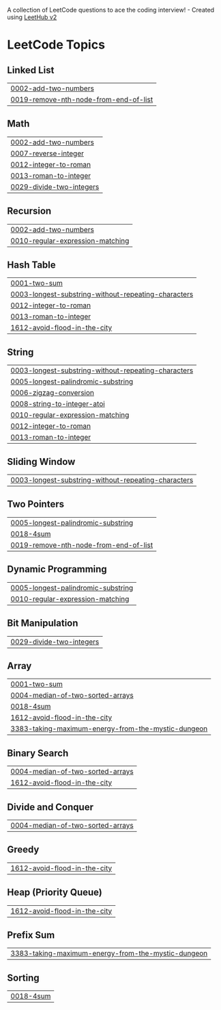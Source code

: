 A collection of LeetCode questions to ace the coding interview! - Created using [LeetHub v2](https://github.com/arunbhardwaj/LeetHub-2.0)
<!---LeetCode Topics Start-->
# LeetCode Topics
## Linked List
|  |
| ------- |
| [0002-add-two-numbers](https://github.com/DHARANI200608/Leetcode/tree/master/0002-add-two-numbers) |
| [0019-remove-nth-node-from-end-of-list](https://github.com/DHARANI200608/Leetcode/tree/master/0019-remove-nth-node-from-end-of-list) |
## Math
|  |
| ------- |
| [0002-add-two-numbers](https://github.com/DHARANI200608/Leetcode/tree/master/0002-add-two-numbers) |
| [0007-reverse-integer](https://github.com/DHARANI200608/Leetcode/tree/master/0007-reverse-integer) |
| [0012-integer-to-roman](https://github.com/DHARANI200608/Leetcode/tree/master/0012-integer-to-roman) |
| [0013-roman-to-integer](https://github.com/DHARANI200608/Leetcode/tree/master/0013-roman-to-integer) |
| [0029-divide-two-integers](https://github.com/DHARANI200608/Leetcode/tree/master/0029-divide-two-integers) |
## Recursion
|  |
| ------- |
| [0002-add-two-numbers](https://github.com/DHARANI200608/Leetcode/tree/master/0002-add-two-numbers) |
| [0010-regular-expression-matching](https://github.com/DHARANI200608/Leetcode/tree/master/0010-regular-expression-matching) |
## Hash Table
|  |
| ------- |
| [0001-two-sum](https://github.com/DHARANI200608/Leetcode/tree/master/0001-two-sum) |
| [0003-longest-substring-without-repeating-characters](https://github.com/DHARANI200608/Leetcode/tree/master/0003-longest-substring-without-repeating-characters) |
| [0012-integer-to-roman](https://github.com/DHARANI200608/Leetcode/tree/master/0012-integer-to-roman) |
| [0013-roman-to-integer](https://github.com/DHARANI200608/Leetcode/tree/master/0013-roman-to-integer) |
| [1612-avoid-flood-in-the-city](https://github.com/DHARANI200608/Leetcode/tree/master/1612-avoid-flood-in-the-city) |
## String
|  |
| ------- |
| [0003-longest-substring-without-repeating-characters](https://github.com/DHARANI200608/Leetcode/tree/master/0003-longest-substring-without-repeating-characters) |
| [0005-longest-palindromic-substring](https://github.com/DHARANI200608/Leetcode/tree/master/0005-longest-palindromic-substring) |
| [0006-zigzag-conversion](https://github.com/DHARANI200608/Leetcode/tree/master/0006-zigzag-conversion) |
| [0008-string-to-integer-atoi](https://github.com/DHARANI200608/Leetcode/tree/master/0008-string-to-integer-atoi) |
| [0010-regular-expression-matching](https://github.com/DHARANI200608/Leetcode/tree/master/0010-regular-expression-matching) |
| [0012-integer-to-roman](https://github.com/DHARANI200608/Leetcode/tree/master/0012-integer-to-roman) |
| [0013-roman-to-integer](https://github.com/DHARANI200608/Leetcode/tree/master/0013-roman-to-integer) |
## Sliding Window
|  |
| ------- |
| [0003-longest-substring-without-repeating-characters](https://github.com/DHARANI200608/Leetcode/tree/master/0003-longest-substring-without-repeating-characters) |
## Two Pointers
|  |
| ------- |
| [0005-longest-palindromic-substring](https://github.com/DHARANI200608/Leetcode/tree/master/0005-longest-palindromic-substring) |
| [0018-4sum](https://github.com/DHARANI200608/Leetcode/tree/master/0018-4sum) |
| [0019-remove-nth-node-from-end-of-list](https://github.com/DHARANI200608/Leetcode/tree/master/0019-remove-nth-node-from-end-of-list) |
## Dynamic Programming
|  |
| ------- |
| [0005-longest-palindromic-substring](https://github.com/DHARANI200608/Leetcode/tree/master/0005-longest-palindromic-substring) |
| [0010-regular-expression-matching](https://github.com/DHARANI200608/Leetcode/tree/master/0010-regular-expression-matching) |
## Bit Manipulation
|  |
| ------- |
| [0029-divide-two-integers](https://github.com/DHARANI200608/Leetcode/tree/master/0029-divide-two-integers) |
## Array
|  |
| ------- |
| [0001-two-sum](https://github.com/DHARANI200608/Leetcode/tree/master/0001-two-sum) |
| [0004-median-of-two-sorted-arrays](https://github.com/DHARANI200608/Leetcode/tree/master/0004-median-of-two-sorted-arrays) |
| [0018-4sum](https://github.com/DHARANI200608/Leetcode/tree/master/0018-4sum) |
| [1612-avoid-flood-in-the-city](https://github.com/DHARANI200608/Leetcode/tree/master/1612-avoid-flood-in-the-city) |
| [3383-taking-maximum-energy-from-the-mystic-dungeon](https://github.com/DHARANI200608/Leetcode/tree/master/3383-taking-maximum-energy-from-the-mystic-dungeon) |
## Binary Search
|  |
| ------- |
| [0004-median-of-two-sorted-arrays](https://github.com/DHARANI200608/Leetcode/tree/master/0004-median-of-two-sorted-arrays) |
| [1612-avoid-flood-in-the-city](https://github.com/DHARANI200608/Leetcode/tree/master/1612-avoid-flood-in-the-city) |
## Divide and Conquer
|  |
| ------- |
| [0004-median-of-two-sorted-arrays](https://github.com/DHARANI200608/Leetcode/tree/master/0004-median-of-two-sorted-arrays) |
## Greedy
|  |
| ------- |
| [1612-avoid-flood-in-the-city](https://github.com/DHARANI200608/Leetcode/tree/master/1612-avoid-flood-in-the-city) |
## Heap (Priority Queue)
|  |
| ------- |
| [1612-avoid-flood-in-the-city](https://github.com/DHARANI200608/Leetcode/tree/master/1612-avoid-flood-in-the-city) |
## Prefix Sum
|  |
| ------- |
| [3383-taking-maximum-energy-from-the-mystic-dungeon](https://github.com/DHARANI200608/Leetcode/tree/master/3383-taking-maximum-energy-from-the-mystic-dungeon) |
## Sorting
|  |
| ------- |
| [0018-4sum](https://github.com/DHARANI200608/Leetcode/tree/master/0018-4sum) |
<!---LeetCode Topics End-->
